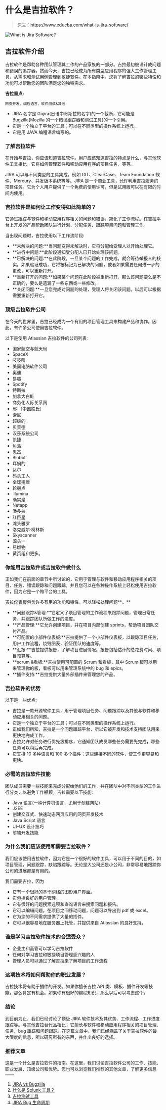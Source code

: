 # 什么是吉拉软件？

> 原文：<https://www.educba.com/what-is-jira-software/>

![What is Jira Software?](img/2a1708fee188a9aeb5e552f6aa6312cf.png)



## 吉拉软件介绍

吉拉软件是帮助各种团队管理其工作的产品家族的一部分。吉拉最初被设计成问题和错误的追踪器。然而今天，吉拉已经成为所有类型应用程序的强大工作管理工具，从需求和测试用例管理到敏捷软件。在本指南中，您将了解吉拉的哪些特性和功能可以帮助您的团队满足您的独特需求。

**吉拉重点:**

<small>网页开发、编程语言、软件测试&其他</small>

*   JIRA 名字是 Gojira(日语中哥斯拉的名字)的一个截断，它可能是 Bugzilla(Mozilla 的一个错误跟踪器和测试工具)的一个引用。
*   它是一个独立于平台的工具；可以在不同类型的操作系统上运行。
*   它是用 JAVA 编程语言编写的。

### 了解吉拉软件

在开始与吉拉，你应该知道吉拉软件。用户应该知道吉拉的特点是什么，与其他软件工具相比，它将如何管理软件和移动应用程序的项目任务，等等。

JIRA 可以与不同类型的工具集成，例如 GIT、ClearCase、Team Foundation 软件、Mercury、并发版本系统等等。JIRA 是一个商业工具，允许利用吉拉服务的项目任务。它为个人用户提供了一个免费的使用许可，但是试用版可以在有限的时间内使用。

### 吉拉软件是如何让工作变得如此简单的？

它通过跟踪与软件和移动应用程序相关的问题和错误，简化了工作流程。在吉拉平台上开发的产品帮助团队进行计划、分配任务、跟踪项目问题和管理工作。

当出现问题时，吉拉使用以下工作流阶段:

*   **未解决的问题:**当问题变得未解决时，它将分配给受理人以开始处理它。
*   **进行中问题:**此阶段通知受分配人已开始处理该问题。
*   **已解决的问题:**在此阶段，一旦某个问题的工作完成，就会等待举报人的核实。如果验证成功，它将被标记为已解决的问题，或者如果需要任何进一步的更改，可以重新打开。
*   **重新打开的问题:**如果某个问题在此阶段被重新打开，那么该问题要么是不正确的，要么是遗漏了一些东西或一些修改。
*   **关闭问题:**一旦您完成对问题的处理，受理人将关闭该问题。以后可以根据需要重新打开它。

### 顶级吉拉软件公司

在今天的世界里，吉拉已经成为一个有用的项目管理工具来构建产品和协作。因此，有许多公司使用吉拉软件。

以下是使用 Atlassian 吉拉软件的公司列表:

*   国家航空与航天局
*   SpaceX
*   吱吱叫
*   美国电脑软件公司
*   奥迪
*   易趣
*   Spotify
*   特斯拉
*   加拿大白鲑
*   商务化人际关系网
*   邢 （中国姓氏）
*   索尼
*   超级的
*   贝莱德
*   汉莎系统公司
*   凯捷
*   角落
*   思杰
*   Blubolt
*   耳蜗的
*   达尔
*   码头工人
*   全球捐赠
*   轮毂点
*   Illumina
*   确实是
*   Netapp
*   潘多拉
*   红巨星
*   滩头雅罗
*   洛克威尔·柯林斯
*   Skyscanner
*   源头一
*   易燃物
*   黄页组和更多。

### 你能用吉拉软件或吉拉软件做什么

正如我们在前面的章节中所讨论的，它用于管理与软件和移动应用程序相关的项目、任务、错误跟踪和问题跟踪，并且您可以在各种操作系统上轻松使用吉拉软件，因为它是一个跨平台的工具。

[吉拉仪表板包含](https://www.educba.com/jira-dashboard/)许多有用的功能和特性，可以轻松处理问题**。**

*   **问题跟踪&管理:**它定义了项目管理的工作流程来跟踪问题，管理日常任务，并跟踪团队所做工作的进度。
*   **产品管理:**它允许创建项目，并在项目内部创建 sprints，帮助项目团队交付产品。
*   **可配置的小部件仪表板:**吉拉提供了一个小部件仪表板，以跟踪项目任务，用户工作流程，烧毁图表，验证团队的速度等。
*   **汇报:**吉拉提供报告，了解项目进展情况。报告包括估计的总花费时间、项目预算等。
*   **scrum &看板:**吉拉使用可配置的 Scrum 和看板，其中 Scrum 板可以用来管理你的板，看板可以用来管理系统中的 bug 和 epics。
*   **插件支持:**吉拉提供大量外部插件来管理您的产品。

### 吉拉软件的优势

以下是一些优点:

*   吉拉是一款开源软件工具，用于管理项目任务、问题跟踪以及其他与软件和移动应用相关的问题。
*   它是一个独立于平台的工具；可以在不同类型的操作系统上运行。
*   正如我们所知，吉拉是一个问题跟踪平台，所以它被开发和技术支持团队用来更快地完成工作。
*   吉拉允许对任务进行优先级排序，它通知团队成员哪些任务需要先完成，哪些任务可以稍后再完成。
*   它支持 10 多种语言和 100 多个插件；这些连接不同的软件，使工作更容易和更快。

### 必需的吉拉软件技能

团队成员需要一些技能来完成分配给他们的工作，并在团队中对不同类型的工作进行分类，以避免工作瓶颈。吉拉需要以下技能:

*   Java 语言(一种计算机语言，尤用于创建网站)
*   J2EE
*   创建交互式、快速动态网页应用的网页开发技术
*   Java Script 语言
*   UI–UX 设计技巧
*   前端开发技能

### 为什么我们应该使用和需要吉拉软件？

我们应该使用吉拉软件，因为它是一个很好的软件工具，可以用于不同的目的，如项目管理，问题跟踪，缺陷跟踪等。无论是大公司还是小公司，非常容易地跟踪你公司的进展都是有用的。

我们需要吉拉，因为

*   它有一个很好的基于网络的图形用户界面。
*   它包括良好的用户管理。
*   它有很好的问题搜索选项和查询语言来搜索问题和报告。
*   它可以编辑问题，在项目之间移动问题，问题可以导出到 pdf 或 excel。
*   它为您的不同需求提供了大量的插件。
*   它可以很容易地在服务器上托管，并提供来自 Atlassian 的良好支持。

### 谁是学习吉拉软件技术的合适受众？

*   企业主和高管可以学习吉拉软件
*   任何对学习吉拉和敏捷项目管理感兴趣的人
*   管理人员可以通过了解吉拉来了解项目的工作流程

### 这项技术将如何帮助你的职业发展？

吉拉技术将有助于插件的开发。如果你擅长吉拉 API 类、模板、插件开发等技能，那么肯定有机会。如果你有很好的编程知识，那么以后可以考虑这个。

### 结论

到目前为止，我们已经讨论了顶级 JIRA 软件技术及其优势、工作流程、工作进度跟踪等。与其他吉拉替代品相比；它擅长与软件和移动应用程序相关的项目管理、任务、bug 跟踪和问题跟踪。在这篇文章中，我们已经涵盖了关于吉拉软件的最大限度的信息，所以研究所有的东西，并作出良好的选择。

### 推荐文章

这是一个什么是吉拉软件的指南。在这里，我们讨论吉拉软件公司的工作、技能、职业发展、顶级公司和优势。您也可以浏览我们推荐的其他文章，了解更多信息——

1.  [JIRA vs Bugzilla](https://www.educba.com/jira-vs-bugzilla/)
2.  [什么是 Splunk 工具？](https://www.educba.com/what-is-splunk-tool/)
3.  [吉拉测试工具](https://www.educba.com/jira-testing-tool/)
4.  [JIRA Bug 生命周期](https://www.educba.com/jira-bug-life-cycle/)





